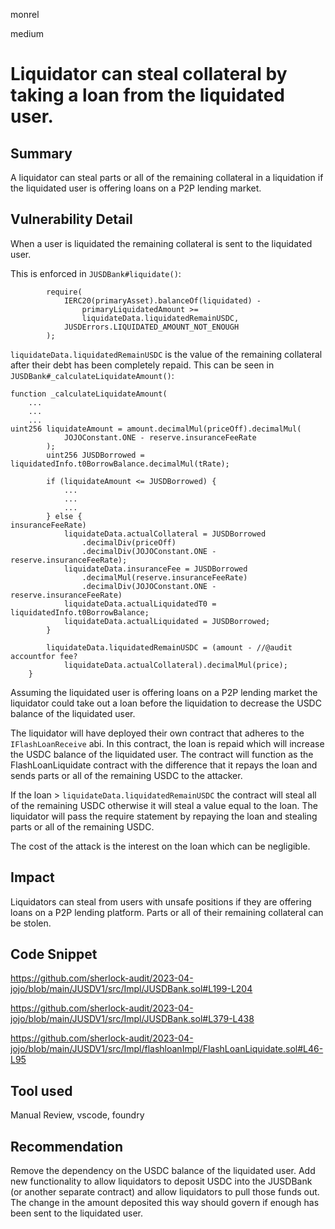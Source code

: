 monrel

medium

# Liquidator can steal collateral by taking a loan from the liquidated user.

## Summary

A liquidator can steal parts or all of the remaining collateral in a liquidation if the liquidated user is offering loans on a P2P lending market.

## Vulnerability Detail
When a user is liquidated the remaining collateral is sent to the liquidated user. 

This is enforced in `JUSDBank#liquidate()`:
```solidity
        require(
            IERC20(primaryAsset).balanceOf(liquidated) -
                primaryLiquidatedAmount >=
                liquidateData.liquidatedRemainUSDC,
            JUSDErrors.LIQUIDATED_AMOUNT_NOT_ENOUGH
        );
```

`liquidateData.liquidatedRemainUSDC` is the value of the remaining collateral after their debt has been completely repaid. This can be seen in `JUSDBank#_calculateLiquidateAmount()`:
```solidity
function _calculateLiquidateAmount(
	...
	...
	...
uint256 liquidateAmount = amount.decimalMul(priceOff).decimalMul(
            JOJOConstant.ONE - reserve.insuranceFeeRate
        );
        uint256 JUSDBorrowed = liquidatedInfo.t0BorrowBalance.decimalMul(tRate);

        if (liquidateAmount <= JUSDBorrowed) {
			...
			...
			...
        } else {
insuranceFeeRate)
            liquidateData.actualCollateral = JUSDBorrowed
                .decimalDiv(priceOff)
                .decimalDiv(JOJOConstant.ONE - reserve.insuranceFeeRate);
            liquidateData.insuranceFee = JUSDBorrowed
                .decimalMul(reserve.insuranceFeeRate) 
                .decimalDiv(JOJOConstant.ONE - reserve.insuranceFeeRate)
            liquidateData.actualLiquidatedT0 = liquidatedInfo.t0BorrowBalance;
            liquidateData.actualLiquidated = JUSDBorrowed;
        }

        liquidateData.liquidatedRemainUSDC = (amount - //@audit accountfor fee?
            liquidateData.actualCollateral).decimalMul(price);
    }
```

Assuming the liquidated user is offering loans on a P2P lending market the liquidator could take out a loan before the liquidation to decrease the USDC balance of the liquidated user.

The liquidator will have deployed their own contract that adheres to the `IFlashLoanReceive` abi. In this contract, the loan is repaid which will increase the USDC balance of the liquidated user. The contract will function as the FlashLoanLiquidate contract with the difference that it repays the loan and sends parts or all of the remaining USDC to the attacker.

If the loan > `liquidateData.liquidatedRemainUSDC` the contract will steal all of the remaining USDC otherwise it will steal a value equal to the loan. The liquidator will pass the require statement by repaying the loan and stealing parts or all of the remaining USDC.

The cost of the attack is the interest on the loan which can be negligible. 

## Impact

Liquidators can steal from users with unsafe positions if they are offering loans on a P2P lending platform. Parts or all of their remaining collateral can be stolen.

## Code Snippet

https://github.com/sherlock-audit/2023-04-jojo/blob/main/JUSDV1/src/Impl/JUSDBank.sol#L199-L204

https://github.com/sherlock-audit/2023-04-jojo/blob/main/JUSDV1/src/Impl/JUSDBank.sol#L379-L438

https://github.com/sherlock-audit/2023-04-jojo/blob/main/JUSDV1/src/Impl/flashloanImpl/FlashLoanLiquidate.sol#L46-L95

## Tool used

Manual Review, vscode, foundry

## Recommendation

Remove the dependency on the USDC balance of the liquidated user. Add new functionality to allow liquidators to deposit USDC into the JUSDBank (or another separate contract) and allow liquidators to pull those funds out. The change in the amount deposited this way should govern if enough has been sent to the liquidated user.